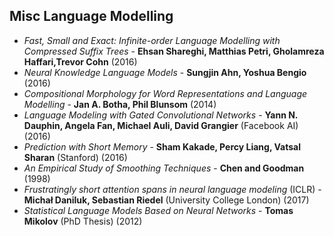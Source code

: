 ## Misc Language Modelling

* *Fast, Small and Exact: Infinite-order Language Modelling with Compressed Suffix Trees* - **Ehsan Shareghi, Matthias Petri, Gholamreza Haffari,Trevor Cohn** (2016)
* *Neural Knowledge Language Models* - **Sungjin Ahn, Yoshua Bengio** (2016)
* *Compositional Morphology for Word Representations and Language Modelling* - **Jan A. Botha, Phil Blunsom** (2014)
* *Language Modeling with Gated Convolutional Networks* - **Yann N. Dauphin, Angela Fan, Michael Auli, David Grangier** (Facebook AI) (2016)
* *Prediction with Short Memory* - **Sham Kakade, Percy Liang, Vatsal Sharan** (Stanford) (2016)
* *An Empirical Study of Smoothing Techniques* - **Chen and Goodman** (1998)
* *Frustratingly short attention spans in neural language modeling* (ICLR) - **Michał Daniluk, Sebastian Riedel** (University College London) (2017)
* *Statistical Language Models Based on Neural Networks* - **Tomas Mikolov** (PhD Thesis) (2012)